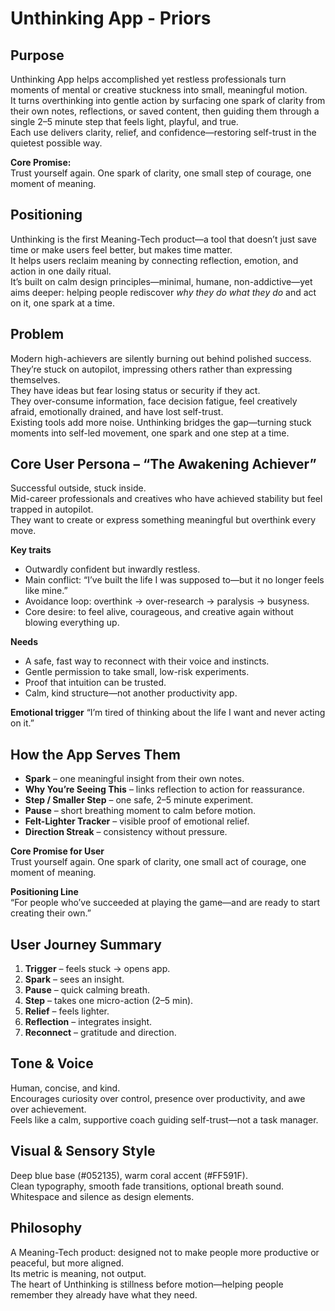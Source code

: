 # Unthinking App - Priors

## Purpose
Unthinking App helps accomplished yet restless professionals turn moments of mental or creative stuckness into small, meaningful motion.  
It turns overthinking into gentle action by surfacing one spark of clarity from their own notes, reflections, or saved content, then guiding them through a single 2–5 minute step that feels light, playful, and true.  
Each use delivers clarity, relief, and confidence—restoring self-trust in the quietest possible way.

**Core Promise:**  
Trust yourself again. One spark of clarity, one small step of courage, one moment of meaning.

## Positioning
Unthinking is the first Meaning-Tech product—a tool that doesn’t just save time or make users feel better, but makes time matter.  
It helps users reclaim meaning by connecting reflection, emotion, and action in one daily ritual.  
It’s built on calm design principles—minimal, humane, non-addictive—yet aims deeper: helping people rediscover *why they do what they do* and act on it, one spark at a time.

## Problem
Modern high-achievers are silently burning out behind polished success. They’re stuck on autopilot, impressing others rather than expressing themselves.  
They have ideas but fear losing status or security if they act.  
They over-consume information, face decision fatigue, feel creatively afraid, emotionally drained, and have lost self-trust.  
Existing tools add more noise. Unthinking bridges the gap—turning stuck moments into self-led movement, one spark and one step at a time.

## Core User Persona – “The Awakening Achiever”
Successful outside, stuck inside.  
Mid-career professionals and creatives who have achieved stability but feel trapped in autopilot.  
They want to create or express something meaningful but overthink every move.

**Key traits**
- Outwardly confident but inwardly restless.  
- Main conflict: “I’ve built the life I was supposed to—but it no longer feels like mine.”  
- Avoidance loop: overthink → over-research → paralysis → busyness.  
- Core desire: to feel alive, courageous, and creative again without blowing everything up.

**Needs**
- A safe, fast way to reconnect with their voice and instincts.  
- Gentle permission to take small, low-risk experiments.  
- Proof that intuition can be trusted.  
- Calm, kind structure—not another productivity app.

**Emotional trigger**
“I’m tired of thinking about the life I want and never acting on it.”

## How the App Serves Them
- **Spark** – one meaningful insight from their own notes.  
- **Why You’re Seeing This** – links reflection to action for reassurance.  
- **Step / Smaller Step** – one safe, 2–5 minute experiment.  
- **Pause** – short breathing moment to calm before motion.  
- **Felt-Lighter Tracker** – visible proof of emotional relief.  
- **Direction Streak** – consistency without pressure.

**Core Promise for User**  
Trust yourself again. One spark of clarity, one small act of courage, one moment of meaning.

**Positioning Line**  
“For people who’ve succeeded at playing the game—and are ready to start creating their own.”

## User Journey Summary
1. **Trigger** – feels stuck → opens app.  
2. **Spark** – sees an insight.  
3. **Pause** – quick calming breath.  
4. **Step** – takes one micro-action (2–5 min).  
5. **Relief** – feels lighter.  
6. **Reflection** – integrates insight.  
7. **Reconnect** – gratitude and direction.

## Tone & Voice
Human, concise, and kind.  
Encourages curiosity over control, presence over productivity, and awe over achievement.  
Feels like a calm, supportive coach guiding self-trust—not a task manager.

## Visual & Sensory Style
Deep blue base (#052135), warm coral accent (#FF591F).  
Clean typography, smooth fade transitions, optional breath sound.  
Whitespace and silence as design elements.

## Philosophy
A Meaning-Tech product: designed not to make people more productive or peaceful, but more aligned.  
Its metric is meaning, not output.  
The heart of Unthinking is stillness before motion—helping people remember they already have what they need.

